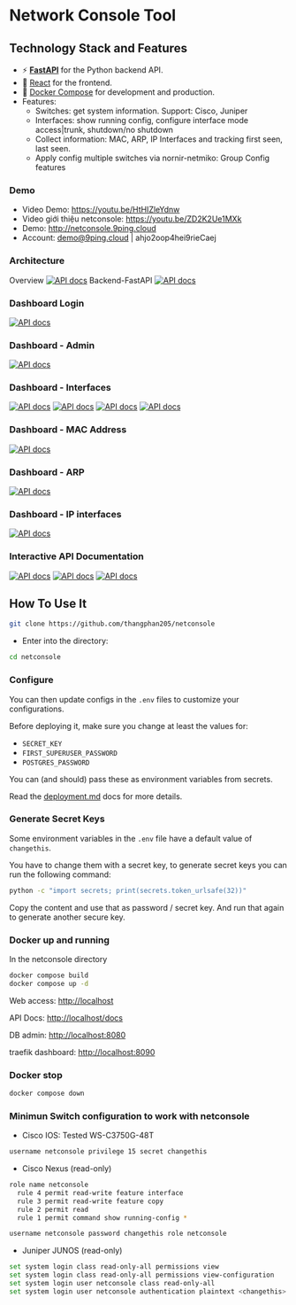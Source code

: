 # Network Console Tool

## Technology Stack and Features

- ⚡ [**FastAPI**](https://fastapi.tiangolo.com) for the Python backend API.
- 🚀 [React](https://react.dev) for the frontend.
- 🐋 [Docker Compose](https://www.docker.com) for development and production.
- Features:
  - Switches: get system information. Support: Cisco, Juniper
  - Interfaces: show running config, configure interface mode access|trunk, shutdown/no shutdown
  - Collect information: MAC, ARP, IP Interfaces and tracking first seen, last seen.
  - Apply config multiple switches via nornir-netmiko: Group Config features

### Demo

- Video Demo: <https://youtu.be/HtHIZleYdnw>
- Video giới thiệu netconsole: <https://youtu.be/ZD2K2Ue1MXk>
- Demo: <http://netconsole.9ping.cloud>
- Account: <demo@9ping.cloud> | ahjo2oop4hei9rieCaej

### Architecture

Overview
[![API docs](img/diagram1.png)](https://github.com/thangphan205/netconsole)
Backend-FastAPI
[![API docs](img/diagram2.png)](https://github.com/thangphan205/netconsole)

### Dashboard Login

[![API docs](img/netconsole-login.png)](https://github.com/thangphan205/netconsole)

### Dashboard - Admin

[![API docs](img/netconsole-switches.png)](https://github.com/thangphan205/netconsole)

### Dashboard - Interfaces

[![API docs](img/netconsole-interfaces-cisco.png)](https://github.com/thangphan205/netconsole)
[![API docs](img/netconsole-interfaces-juniper.png)](https://github.com/thangphan205/netconsole)
[![API docs](img/netconsole-interface-access.png)](https://github.com/thangphan205/netconsole)
[![API docs](img/netconsole-interface-trunk.png)](https://github.com/thangphan205/netconsole)

### Dashboard - MAC Address

[![API docs](img/netconsole-mac-addresses.png)](https://github.com/thangphan205/netconsole)

### Dashboard - ARP

[![API docs](img/netconsole-arps.png)](https://github.com/thangphan205/netconsole)

### Dashboard - IP interfaces

[![API docs](img/netconsole-ip-interfaces.png)](https://github.com/thangphan205/netconsole)

### Interactive API Documentation

[![API docs](img/netconsole-docs2.png)](https://github.com/thangphan205/netconsole)
[![API docs](img/netconsole-docs3.png)](https://github.com/thangphan205/netconsole)
[![API docs](img/netconsole-docs4.png)](https://github.com/thangphan205/netconsole)

## How To Use It

```bash
git clone https://github.com/thangphan205/netconsole
```

- Enter into the directory:

```bash
cd netconsole
```

### Configure

You can then update configs in the `.env` files to customize your configurations.

Before deploying it, make sure you change at least the values for:

- `SECRET_KEY`
- `FIRST_SUPERUSER_PASSWORD`
- `POSTGRES_PASSWORD`

You can (and should) pass these as environment variables from secrets.

Read the [deployment.md](./deployment.md) docs for more details.

### Generate Secret Keys

Some environment variables in the `.env` file have a default value of `changethis`.

You have to change them with a secret key, to generate secret keys you can run the following command:

```bash
python -c "import secrets; print(secrets.token_urlsafe(32))"
```

Copy the content and use that as password / secret key. And run that again to generate another secure key.

### Docker up and running

In the netconsole directory

```bash
docker compose build
docker compose up -d
```

Web access: <http://localhost>

API Docs: <http://localhost/docs>

DB admin: <http://localhost:8080>

traefik dashboard: <http://localhost:8090>

### Docker stop

```bash
docker compose down
```

### Minimun Switch configuration to work with netconsole

- Cisco IOS: Tested WS-C3750G-48T

```bash
username netconsole privilege 15 secret changethis
```

- Cisco Nexus (read-only)

```bash
role name netconsole
  rule 4 permit read-write feature interface
  rule 3 permit read-write feature copy
  rule 2 permit read
  rule 1 permit command show running-config *

username netconsole password changethis role netconsole
```

- Juniper JUNOS (read-only)

```bash
set system login class read-only-all permissions view
set system login class read-only-all permissions view-configuration
set system login user netconsole class read-only-all
set system login user netconsole authentication plaintext <changethis>
```
